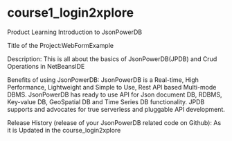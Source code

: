 # course1_login2xplore
Product Learning Introduction to JsonPowerDB

Title of the Project:WebFormExample

Description: This is all about the basics of JsonPowerDB(JPDB) and Crud Operations in NetBeansIDE

Benefits of using JsonPowerDB:
 JsonPowerDB is a Real-time, High Performance, Lightweight and Simple to Use, Rest API based Multi-mode DBMS. JsonPowerDB has ready to use API for Json document DB, RDBMS, Key-value DB, GeoSpatial DB and Time Series DB functionality. JPDB supports and advocates for true serverless and pluggable API development.

Release History (release of your JsonPowerDB related code on Github):
  As it is Updated in the course_login2xplore 
